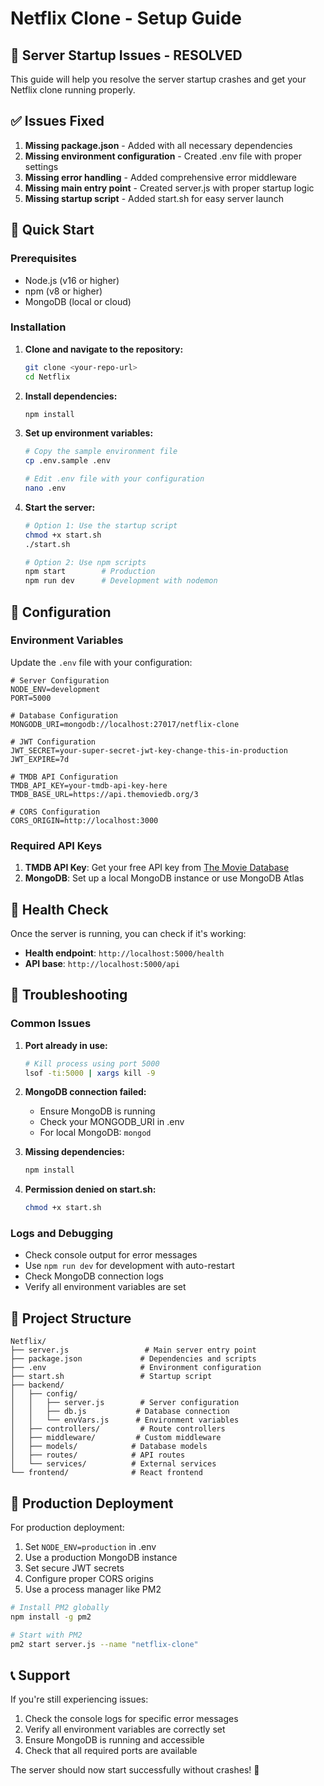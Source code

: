 # Netflix Clone - Setup Guide

## 🚨 Server Startup Issues - RESOLVED

This guide will help you resolve the server startup crashes and get your Netflix clone running properly.

## ✅ Issues Fixed

1. **Missing package.json** - Added with all necessary dependencies
2. **Missing environment configuration** - Created .env file with proper settings
3. **Missing error handling** - Added comprehensive error middleware
4. **Missing main entry point** - Created server.js with proper startup logic
5. **Missing startup script** - Added start.sh for easy server launch

## 🚀 Quick Start

### Prerequisites

- Node.js (v16 or higher)
- npm (v8 or higher)
- MongoDB (local or cloud)

### Installation

1. **Clone and navigate to the repository:**
   ```bash
   git clone <your-repo-url>
   cd Netflix
   ```

2. **Install dependencies:**
   ```bash
   npm install
   ```

3. **Set up environment variables:**
   ```bash
   # Copy the sample environment file
   cp .env.sample .env
   
   # Edit .env file with your configuration
   nano .env
   ```

4. **Start the server:**
   ```bash
   # Option 1: Use the startup script
   chmod +x start.sh
   ./start.sh
   
   # Option 2: Use npm scripts
   npm start        # Production
   npm run dev      # Development with nodemon
   ```

## 🔧 Configuration

### Environment Variables

Update the `.env` file with your configuration:

```env
# Server Configuration
NODE_ENV=development
PORT=5000

# Database Configuration
MONGODB_URI=mongodb://localhost:27017/netflix-clone

# JWT Configuration
JWT_SECRET=your-super-secret-jwt-key-change-this-in-production
JWT_EXPIRE=7d

# TMDB API Configuration
TMDB_API_KEY=your-tmdb-api-key-here
TMDB_BASE_URL=https://api.themoviedb.org/3

# CORS Configuration
CORS_ORIGIN=http://localhost:3000
```

### Required API Keys

1. **TMDB API Key**: Get your free API key from [The Movie Database](https://www.themoviedb.org/settings/api)
2. **MongoDB**: Set up a local MongoDB instance or use MongoDB Atlas

## 🏥 Health Check

Once the server is running, you can check if it's working:

- **Health endpoint**: `http://localhost:5000/health`
- **API base**: `http://localhost:5000/api`

## 🐛 Troubleshooting

### Common Issues

1. **Port already in use:**
   ```bash
   # Kill process using port 5000
   lsof -ti:5000 | xargs kill -9
   ```

2. **MongoDB connection failed:**
   - Ensure MongoDB is running
   - Check your MONGODB_URI in .env
   - For local MongoDB: `mongod`

3. **Missing dependencies:**
   ```bash
   npm install
   ```

4. **Permission denied on start.sh:**
   ```bash
   chmod +x start.sh
   ```

### Logs and Debugging

- Check console output for error messages
- Use `npm run dev` for development with auto-restart
- Check MongoDB connection logs
- Verify all environment variables are set

## 📁 Project Structure

```
Netflix/
├── server.js                 # Main server entry point
├── package.json             # Dependencies and scripts
├── .env                     # Environment configuration
├── start.sh                 # Startup script
├── backend/
│   ├── config/
│   │   ├── server.js        # Server configuration
│   │   ├── db.js           # Database connection
│   │   └── envVars.js      # Environment variables
│   ├── controllers/         # Route controllers
│   ├── middleware/         # Custom middleware
│   ├── models/            # Database models
│   ├── routes/            # API routes
│   └── services/          # External services
└── frontend/              # React frontend
```

## 🚀 Production Deployment

For production deployment:

1. Set `NODE_ENV=production` in .env
2. Use a production MongoDB instance
3. Set secure JWT secrets
4. Configure proper CORS origins
5. Use a process manager like PM2

```bash
# Install PM2 globally
npm install -g pm2

# Start with PM2
pm2 start server.js --name "netflix-clone"
```

## 📞 Support

If you're still experiencing issues:

1. Check the console logs for specific error messages
2. Verify all environment variables are correctly set
3. Ensure MongoDB is running and accessible
4. Check that all required ports are available

The server should now start successfully without crashes! 🎉